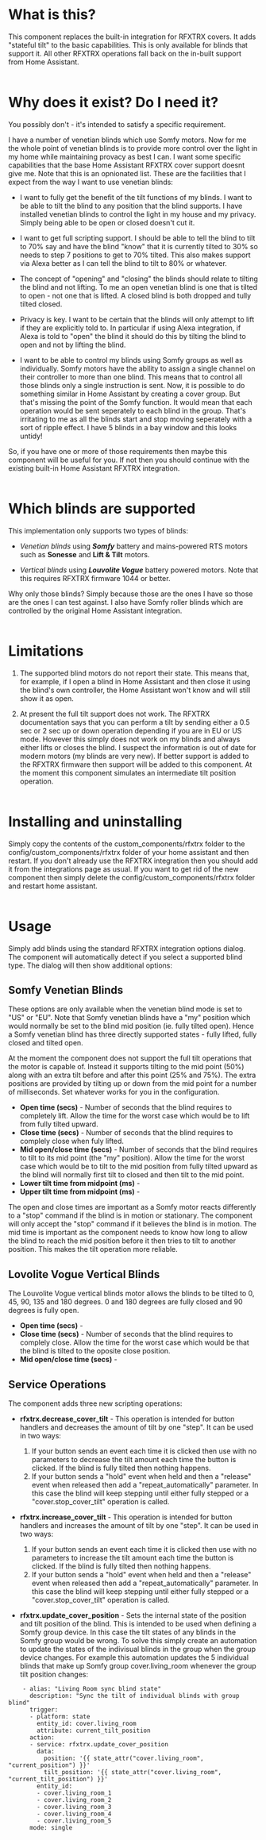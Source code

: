 # What is this?

This component replaces the built-in integration for RFXTRX covers. It adds "stateful tilt" to the basic capabilities. This is only available for blinds that support it. All other RFXTRX operations fall back on the in-built support from Home Assistant.
<br><br>

# Why does it exist? Do I need it?

You possibly don't - it's intended to satisfy a specific requirement.

I have a number of venetian blinds which use Somfy motors. Now for me the whole point of venetian blinds is to provide more control over the light in my home while maintaining provacy as best I can. I want some specific capabilities that the base Home Assistant RFXTRX cover support doesnt give me. Note that this is an opnionated list. These are the facilities that I expect from the way I want to use venetian blinds:

- I want to fully get the benefit of the tilt functions of my blinds. I want to be able to tilt the blind to any position that the blind supports. I have installed venetian blinds to control the light in my house and my privacy. Simply being able to be open or closed doesn't cut it.

- I want to get full scripting support. I should be able to tell the blind to tilt to 70% say and have the blind "know" that it is currently tilted to 30% so needs to step 7 positions to get to 70% tilted. This also makes support via Alexa better as I can tell the blind to tilt to 80% or whatever.

- The concept of "opening" and "closing" the blinds should relate to tilting the blind and not lifting. To me an open venetian blind is one that is tilted to open - not one that is lifted. A closed blind is both dropped and tully tilted closed.

- Privacy is key. I want to be certain that the blinds will only attempt to lift if they are explicitly told to. In particular if using Alexa integration, if Alexa is told to "open" the blind it should do this by tilting the blind to open and not by lifting the blind.

- I want to be able to control my blinds using Somfy groups as well as individually. Somfy motors have the ability to assign a single channel on their controller to more than one blind. This means that to control all those blinds only a single instruction is sent. Now, it is possible to do something similar in Home Assistant by creating a cover group. But that's missing the point of the Somfy function. It would mean that each operation would be sent seperately to each blind in the group. That's irritating to me as all the blinds start and stop moving seperately with a sort of ripple effect. I have 5 blinds in a bay window and this looks untidy!

So, if you have one or more of those requirements then maybe this component will be useful for you. If not then you should continue with the existing built-in Home Assistant RFXTRX integration.
<br><br>

# Which blinds are supported

This implementation only supports two types of blinds:

- _Venetian blinds_ using **_Somfy_** battery and mains-powered RTS motors such as **Sonesse** and **Lift & Tilt** motors.

- _Vertical blinds_ using **_Louvolite Vogue_** battery powered motors. Note that this requires RFXTRX firmware 1044 or better.

Why only those blinds? Simply because those are the ones I have so those are the ones I can test against. I also have Somfy roller blinds which are controlled by the original Home Assistant integration.
<br><br>

# Limitations

1. The supported blind motors do not report their state. This means that, for example, if I open a blind in Home Assistant and then close it using the blind's own controller, the Home Assistant won't know and will still show it as open.

2. At present the full tilt support does not work. The RFXTRX documentation says that you can perform a tilt by sending either a 0.5 sec or 2 sec up or down operation depending if you are in EU or US mode. However this simply does not work on my blinds and always either lifts or closes the blind. I suspect the information is out of date for modern motors (my blinds are very new). If better support is added to the RFXTRX firmware then support will be added to this component. At the moment this component simulates an intermediate tilt position operation.
   <br><br>

# Installing and uninstalling

Simply copy the contents of the custom_components/rfxtrx folder to the config/custom_components/rfxtrx folder of your home assistant and then restart. If you don't already use the RFXTRX integration then you should add it from the integrations page as usual. If you want to get rid of the new component then simply delete the config/custom_components/rfxtrx folder and restart home assistant.
<br><br>

# Usage

Simply add blinds using the standard RFXTRX integration options dialog. The component will automatically detect if you select a supported blind type. The dialog will then show additional options:

## Somfy Venetian Blinds

These options are only available when the venetian blind mode is set to "US" or "EU". Note that Somfy venetian blinds have a "my" position which would normally be set to the blind mid position (ie. fully tilted open). Hence a Somfy venetian blind has three directly supported states - fully lifted, fully closed and tilted open.

At the moment the component does not support the full tilt operations that the motor is capable of. Instead it supports tilting to the mid point (50%) along with an extra tilt before and after this point (25% and 75%). The extra positions are provided by tilting up or down from the mid point for a number of milliseconds. Set whatever works for you in the configuration.

- **Open time (secs)** - Number of seconds that the blind requires to completely lift. Allow the time for the worst case which would be to lift from fully tilted upward.
- **Close time (secs)** - Number of seconds that the blind requires to complely close when fuly lifted.
- **Mid open/close time (secs)** - Number of seconds that the blind requires to tilt to its mid point (the "my" position). Allow the time for the worst case which would be to tilt to the mid position from fully tilted upward as the blind will normally first tilt to closed and then tilt to the mid point.
- **Lower tilt time from midpoint (ms)** -
- **Upper tilt time from midpoint (ms)** -

The open and close times are important as a Somfy motor reacts differently to a "stop" command if the blind is in motion or stationary. The component will only accept the "stop" command if it believes the blind is in motion. The mid time is important as the component needs to know how long to allow the blind to reach the mid position before it then tries to tilt to another position. This makes the tilt operation more reliable.

## Lovolite Vogue Vertical Blinds

The Louvolite Vogue vertical blinds motor allows the blinds to be tilted to 0, 45, 90, 135 and 180 degrees. 0 and 180 degrees are fully closed and 90 degrees is fully open.

- **Open time (secs)** -
- **Close time (secs)** - Number of seconds that the blind requires to complely close. Allow the time for the worst case which would be that the blind is tilted to the oposite close position.
- **Mid open/close time (secs)** -

## Service Operations

The component adds three new scripting operations:

- **rfxtrx.decrease_cover_tilt** - This operation is intended for button handlers and decreases the amount of tilt by one "step". It can be used in two ways:

  1. If your button sends an event each time it is clicked then use with no parameters to decrease the tilt amount each time the button is clicked. If the blind is fully tilted then nothing happens.
  2. If your button sends a "hold" event when held and then a "release" event when released then add a "repeat_automatically" parameter. In this case the blind will keep stepping until either fully stepped or a "cover.stop_cover_tilt" operation is called.

- **rfxtrx.increase_cover_tilt** - This operation is intended for button handlers and increases the amount of tilt by one "step". It can be used in two ways:

  1. If your button sends an event each time it is clicked then use with no parameters to increase the tilt amount each time the button is clicked. If the blind is fully tilted then nothing happens.
  2. If your button sends a "hold" event when held and then a "release" event when released then add a "repeat_automatically" parameter. In this case the blind will keep stepping until either fully stepped or a "cover.stop_cover_tilt" operation is called.

- **rfxtrx.update_cover_position** - Sets the internal state of the position and tilt position of the blind. This is intended to be used when defining a Somfy group device. In this case the tilt states of any blinds in the Somfy group would be wrong. To solve this simply create an automation to update the states of the indivisual blinds in the group when the group device changes. For example this automation updates the 5 individual blinds that make up Somfy group cover.living_room whenever the group tilt position changes:

```
    - alias: "Living Room sync blind state"
      description: "Sync the tilt of individual blinds with group blind"
      trigger:
      - platform: state
        entity_id: cover.living_room
        attribute: current_tilt_position
      action:
      - service: rfxtrx.update_cover_position
        data:
          position: '{{ state_attr("cover.living_room", "current_position") }}'
          tilt_position: '{{ state_attr("cover.living_room", "current_tilt_position") }}'
        entity_id:
        - cover.living_room_1
        - cover.living_room_2
        - cover.living_room_3
        - cover.living_room_4
        - cover.living_room_5
      mode: single
```

